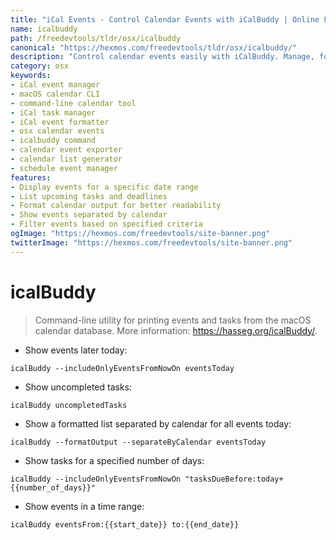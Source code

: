 ```yaml
---
title: "iCal Events - Control Calendar Events with iCalBuddy | Online Free DevTools by Hexmos"
name: icalbuddy
path: /freedevtools/tldr/osx/icalbuddy
canonical: "https://hexmos.com/freedevtools/tldr/osx/icalbuddy/"
description: "Control calendar events easily with iCalBuddy. Manage, format, and display iCal events and tasks directly from the command line. Free online tool, no registration required."
category: osx
keywords:
- iCal event manager
- macOS calendar CLI
- command-line calendar tool
- iCal task manager
- iCal event formatter
- osx calendar events
- icalbuddy command
- calendar event exporter
- calendar list generator
- schedule event manager
features:
- Display events for a specific date range
- List upcoming tasks and deadlines
- Format calendar output for better readability
- Show events separated by calendar
- Filter events based on specified criteria
ogImage: "https://hexmos.com/freedevtools/site-banner.png"
twitterImage: "https://hexmos.com/freedevtools/site-banner.png"
---
```


# icalBuddy

> Command-line utility for printing events and tasks from the macOS calendar database.
> More information: <https://hasseg.org/icalBuddy/>.

- Show events later today:

`icalBuddy --includeOnlyEventsFromNowOn eventsToday`

- Show uncompleted tasks:

`icalBuddy uncompletedTasks`

- Show a formatted list separated by calendar for all events today:

`icalBuddy --formatOutput --separateByCalendar eventsToday`

- Show tasks for a specified number of days:

`icalBuddy --includeOnlyEventsFromNowOn "tasksDueBefore:today+{{number_of_days}}"`

- Show events in a time range:

`icalBuddy eventsFrom:{{start_date}} to:{{end_date}}`

